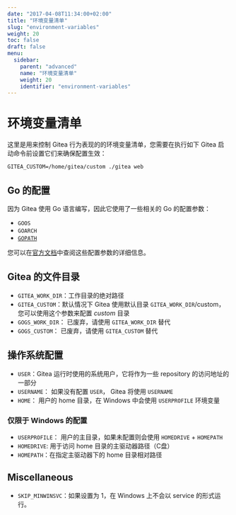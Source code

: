```yaml
---
date: "2017-04-08T11:34:00+02:00"
title: "环境变量清单"
slug: "environment-variables"
weight: 20
toc: false
draft: false
menu:
  sidebar:
    parent: "advanced"
    name: "环境变量清单"
    weight: 20
    identifier: "environment-variables"
---
```


# 环境变量清单

这里是用来控制 Gitea 行为表现的的环境变量清单，您需要在执行如下 Gitea 启动命令前设置它们来确保配置生效：

```
GITEA_CUSTOM=/home/gitea/custom ./gitea web
```

## Go 的配置

因为 Gitea 使用 Go 语言编写，因此它使用了一些相关的 Go 的配置参数：

  * `GOOS`
  * `GOARCH`
  * [`GOPATH`](https://golang.org/cmd/go/#hdr-GOPATH_environment_variable)

您可以在[官方文档](https://golang.org/cmd/go/#hdr-Environment_variables)中查阅这些配置参数的详细信息。

## Gitea 的文件目录

  * `GITEA_WORK_DIR`：工作目录的绝对路径
  * `GITEA_CUSTOM`：默认情况下 Gitea 使用默认目录 `GITEA_WORK_DIR`/custom，您可以使用这个参数来配置 *custom* 目录
  * `GOGS_WORK_DIR`： 已废弃，请使用 `GITEA_WORK_DIR` 替代
  * `GOGS_CUSTOM`： 已废弃，请使用 `GITEA_CUSTOM` 替代

## 操作系统配置

  * `USER`：Gitea 运行时使用的系统用户，它将作为一些 repository 的访问地址的一部分
  * `USERNAME`： 如果没有配置 `USER`， Gitea 将使用 `USERNAME`
  * `HOME`： 用户的 home 目录，在 Windows 中会使用 `USERPROFILE` 环境变量

### 仅限于 Windows 的配置

  * `USERPROFILE`： 用户的主目录，如果未配置则会使用 `HOMEDRIVE` + `HOMEPATH`
  * `HOMEDRIVE`: 用于访问 home 目录的主驱动器路径（C盘）
  * `HOMEPATH`：在指定主驱动器下的 home 目录相对路径

## Miscellaneous

  * `SKIP_MINWINSVC`：如果设置为 1，在 Windows 上不会以 service 的形式运行。
